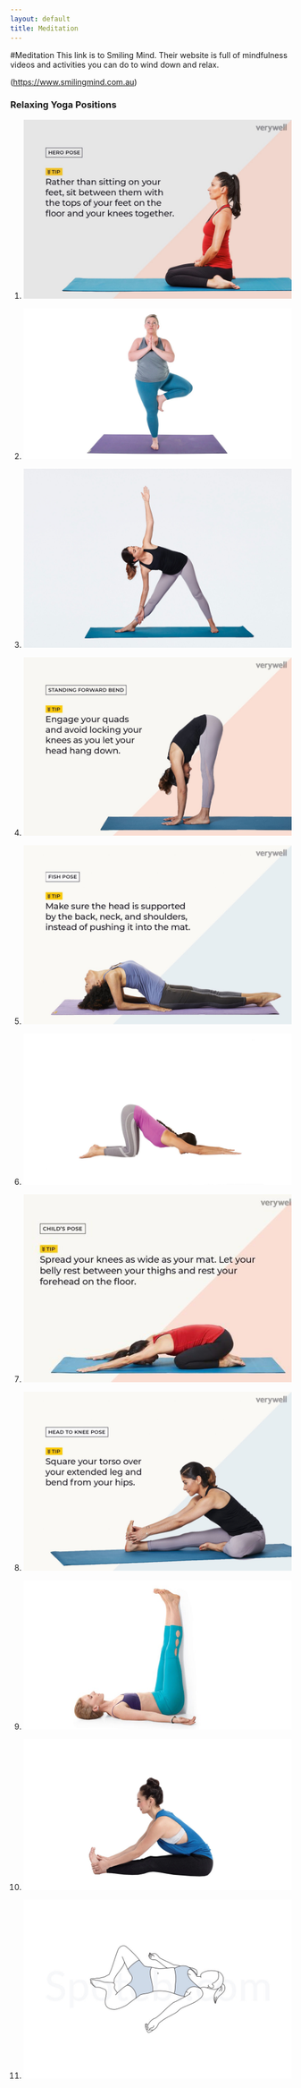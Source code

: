 ```yaml
---
layout: default
title: Meditation
---
```

#Meditation
This link is to Smiling Mind. Their website is full of mindfulness videos and activities you can do to wind down and relax.

(https://www.smilingmind.com.au)





### Relaxing Yoga Positions 


1. ![standing forward bend](/assets/images/IMG_2130.jpeg)

2. ![fish pose](/assets/images/IMG_2131.jpeg)

3. ![sitting stretch](/assets/images/IMG_2132.jpeg)

4. ![yoga pose](/assets/images/IMG_2133.jpeg)

5. ![tree pose](/assets/images/IMG_2134.jpeg)

6. ![hero pose](/assets/images/IMG_2135.jpeg)

7. ![yoga pose](/assets/images/IMG_2136.jpeg)

8. ![yoga pose](/assets/images/IMG_2137.jpeg)

9. ![child pose](/assets/images/IMG_2139.jpeg)

10. ![head to knee pose](/assets/images/IMG_2140.jpeg)

11. ![yoga pose](/assets/images/IMG_2142.jpeg)